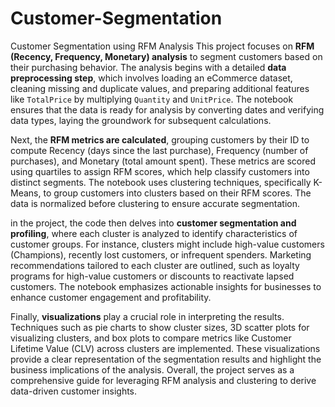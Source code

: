 # Customer-Segmentation
Customer Segmentation using RFM Analysis
This project focuses on **RFM (Recency, Frequency, Monetary) analysis** to segment customers based on their purchasing behavior. The analysis begins with a detailed **data preprocessing step**, which involves loading an eCommerce dataset, cleaning missing and duplicate values, and preparing additional features like `TotalPrice` by multiplying `Quantity` and `UnitPrice`. The notebook ensures that the data is ready for analysis by converting dates and verifying data types, laying the groundwork for subsequent calculations.

Next, the **RFM metrics are calculated**, grouping customers by their ID to compute Recency (days since the last purchase), Frequency (number of purchases), and Monetary (total amount spent). These metrics are scored using quartiles to assign RFM scores, which help classify customers into distinct segments. The notebook uses clustering techniques, specifically K-Means, to group customers into clusters based on their RFM scores. The data is normalized before clustering to ensure accurate segmentation.

in the project, the code then delves into **customer segmentation and profiling**, where each cluster is analyzed to identify characteristics of customer groups. For instance, clusters might include high-value customers (Champions), recently lost customers, or infrequent spenders. Marketing recommendations tailored to each cluster are outlined, such as loyalty programs for high-value customers or discounts to reactivate lapsed customers. The notebook emphasizes actionable insights for businesses to enhance customer engagement and profitability.

Finally, **visualizations** play a crucial role in interpreting the results. Techniques such as pie charts to show cluster sizes, 3D scatter plots for visualizing clusters, and box plots to compare metrics like Customer Lifetime Value (CLV) across clusters are implemented. These visualizations provide a clear representation of the segmentation results and highlight the business implications of the analysis. Overall, the project serves as a comprehensive guide for leveraging RFM analysis and clustering to derive data-driven customer insights.
